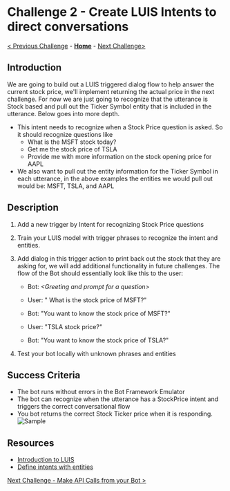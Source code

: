 # Challenge 2 - Create LUIS Intents to direct conversations
[< Previous Challenge](./Challenge1-QnA.md) - **[Home](../README.md)** - [Next Challenge>](./Challenge3-API.md)
## Introduction

We are going to build out a LUIS triggered dialog flow to help answer the current stock price, we'll implement returning the actual price in the next challenge. For now we are just going to recognize that the utterance is Stock based and pull out the Ticker Symbol entity that is included in the utterance. Below goes into more depth.

- This intent needs to recognize when a Stock Price question is asked. So it should recognize questions like
  - What is the MSFT stock today?
  - Get me the stock price of TSLA
  - Provide me with more information on the stock opening price for AAPL
- We also want to pull out the entity information for the Ticker Symbol in each utterance, in the above examples the entities we would pull out would be: MSFT, TSLA, and AAPL


## Description
1. Add a new trigger by Intent for recognizing Stock Price questions
2. Train your LUIS model with trigger phrases to recognize the intent and entities.
4. Add dialog in this trigger action to print back out the stock that they are asking for, we will add additional functionality in future challenges. The flow of the Bot should essentially look like this to the user:

   - Bot: *\<Greeting and prompt for a question>*
   - User: " What is the stock price of MSFT?"
   - Bot: "You want to know the stock price of MSFT?"

   - User: "TSLA stock price?"
   - Bot: "You want to know the stock price of TSLA?"

5. Test your bot locally with unknown phrases and entities

## Success Criteria
- The bot runs without errors in the Bot Framework Emulator
- The bot can recognize when the utterance has a StockPrice intent and triggers the correct conversational flow
- You bot returns the correct Stock Ticker price when it is responding.
![Sample](./Images/CH2-2.png)

## Resources
- [Introduction to LUIS](https://docs.microsoft.com/en-us/composer/tutorial/tutorial-luis)
- [Define intents with entities](https://docs.microsoft.com/en-us/composer/how-to-define-intent-entity)



[Next Challenge -  Make API Calls from your Bot >](./Challenge3-API.md)
